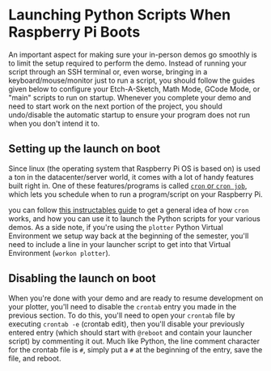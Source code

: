 # Launching Python Scripts When Raspberry Pi Boots

An important aspect for making sure your in-person demos go smoothly is to limit the setup required to perform the demo. Instead of running your script through an SSH terminal or, even worse, bringing in a keyboard/mouse/monitor just to run a script, you should follow the guides given below to configure your Etch-A-Sketch, Math Mode, GCode Mode, or "main" scripts to run on startup. Whenever you complete your demo and need to start work on the next portion of the project, you should undo/disable the automatic startup to ensure your program does not run when you don't intend it to.

## Setting up the launch on boot

Since linux (the operating system that Raspberry Pi OS is based on) is used a ton in the datacenter/server world, it comes with a lot of handy features built right in. One of these features/programs is called [`cron` or `cron job`](https://en.wikipedia.org/wiki/Cron), which lets you schedule when to run a program/script on your Raspberry Pi.

you can follow [this instructables guide](https://www.instructables.com/Raspberry-Pi-Launch-Python-script-on-startup/) to get a general idea of how `cron` works, and how you can use it to launch the Python scripts for your various demos. As a side note, if you're using the `plotter` Python Virtual Environment we setup way back at the beginning of the semester, you'll need to include a line in your launcher script to get into that Virtual Environment (`workon plotter`).

## Disabling the launch on boot

When you're done with your demo and are ready to resume development on your plotter, you'll need to disable the `crontab` entry you made in the previous section. To do this, you'll need to open your `crontab` file by executing `crontab -e` (crontab edit), then you'll disable your previously entered entry (which should start with `@reboot` and contain your launcher script) by commenting it out. Much like Python, the line comment character for the crontab file is `#`, simply put a `#` at the beginning of the entry, save the file, and reboot.